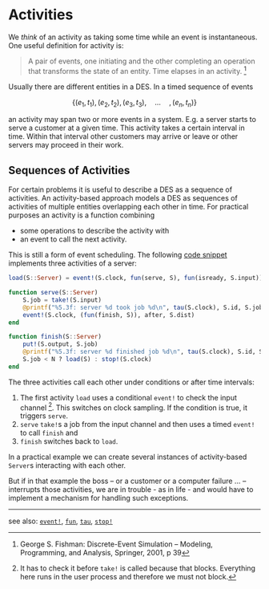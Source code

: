 # Activities

We *think* of an activity as taking some time while an event is instantaneous. One useful definition for activity is:

> A pair of events, one initiating and the other completing an operation that transforms the state of an entity. Time elapses in an activity. [^1]

Usually there are different entities in a DES. In a timed sequence of events

```math
\{(e_1,t_1),(e_2,t_2),(e_3,t_3),\hspace{1em}...\hspace{1em}, (e_n,t_n)\}
```

an activity may span two or more events in a system. E.g. a server starts to serve a customer at a given time. This activity takes a certain interval in time. Within that interval other customers may arrive or leave or other servers may proceed in their work.

## Sequences of Activities

For certain problems it is useful to describe a DES as a sequence of activities. An activity-based approach models a DES as sequences of activities of multiple entities overlapping each other in time. For practical purposes an activity is a function combining

- some operations to describe the activity with
- an event to call the next activity.

This is still a form of event scheduling. The following [code snippet](examples/queue_mmc_act.md) implements three activities of a server:

```julia
load(S::Server) = event!(S.clock, fun(serve, S), fun(isready, S.input))

function serve(S::Server)
    S.job = take!(S.input)
    @printf("%5.3f: server %d took job %d\n", tau(S.clock), S.id, S.job)
    event!(S.clock, (fun(finish, S)), after, S.dist)
end

function finish(S::Server)
    put!(S.output, S.job)
    @printf("%5.3f: server %d finished job %d\n", tau(S.clock), S.id, S.job)
    S.job < N ? load(S) : stop!(S.clock)
end
```

The three activities call each other under conditions or after time intervals:

1. The first activity `load` uses a conditional `event!` to check  the input channel [^2]. This switches on clock sampling. If the condition is true, it triggers `serve`.
2. `serve` `take!`s a job from the input channel and then uses a timed `event!` to call `finish` and
3. `finish` switches back to `load`.

In a practical example we can create several instances of activity-based `Server`s interacting with each other.

But if in that example the boss – or a customer or a computer failure ... – interrupts those activities, we are in trouble - as in life - and would have to implement a mechanism for handling such exceptions.

----

see also: [`event!`](https://pbayer.github.io/DiscreteEvents.jl/dev/events/#Timed-events), [`fun`](https://pbayer.github.io/DiscreteEvents.jl/dev/events/#DiscreteEvents.fun), [`tau`](https://pbayer.github.io/DiscreteEvents.jl/dev/clocks/#DiscreteEvents.tau), [`stop!`](https://pbayer.github.io/DiscreteEvents.jl/dev/clocks/#DiscreteEvents.stop!)

[^1]: George S. Fishman: Discrete-Event Simulation – Modeling, Programming, and Analysis, Springer, 2001, p 39
[^2]: It has to check it before `take!` is called because that blocks. Everything here runs in the user process and therefore we must not block. 
